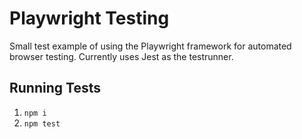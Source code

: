 # Playwright Testing
Small test example of using the Playwright framework for automated browser testing. Currently uses Jest as the testrunner.

## Running Tests
1. `npm i`
2. `npm test`